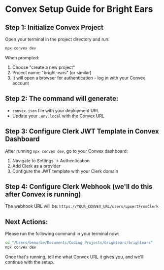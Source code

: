 # Convex Setup Guide for Bright Ears

## Step 1: Initialize Convex Project

Open your terminal in the project directory and run:

```bash
npx convex dev
```

When prompted:
1. Choose "create a new project"
2. Project name: "bright-ears" (or similar)
3. It will open a browser for authentication - log in with your Convex account

## Step 2: The command will generate:
- `convex.json` file with your deployment URL
- Update your `.env.local` with the Convex URL

## Step 3: Configure Clerk JWT Template in Convex Dashboard

After running `npx convex dev`, go to your Convex dashboard:

1. Navigate to Settings → Authentication
2. Add Clerk as a provider
3. Configure the JWT template with your Clerk domain

## Step 4: Configure Clerk Webhook (we'll do this after Convex is running)

The webhook URL will be: `https://YOUR_CONVEX_URL/users/upsertFromClerk`

## Next Actions:

Please run the following command in your terminal now:

```bash
cd "/Users/benorbe/Documents/Coding Projects/brightears/brightears"
npx convex dev
```

Once that's running, tell me what Convex URL it gives you, and we'll continue with the setup.